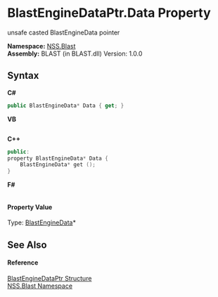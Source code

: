 # BlastEngineDataPtr.Data Property 
 

unsafe casted BlastEngineData pointer

**Namespace:**&nbsp;<a href="88b55311-4a89-0894-e27a-e157e443c7f7">NSS.Blast</a><br />**Assembly:**&nbsp;BLAST (in BLAST.dll) Version: 1.0.0

## Syntax

**C#**<br />
``` C#
public BlastEngineData* Data { get; }
```

**VB**<br />
``` VB

```

**C++**<br />
``` C++
public:
property BlastEngineData* Data {
	BlastEngineData* get ();
}
```

**F#**<br />
``` F#

```


#### Property Value
Type: <a href="54e0839f-a7d2-83ae-b999-168019175d84">BlastEngineData</a>*

## See Also


#### Reference
<a href="8db5e405-878e-4a0b-b105-f09f3c478935">BlastEngineDataPtr Structure</a><br /><a href="88b55311-4a89-0894-e27a-e157e443c7f7">NSS.Blast Namespace</a><br />